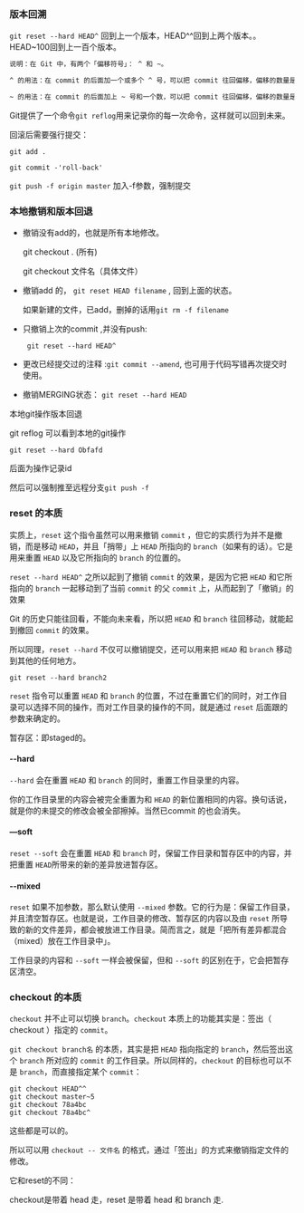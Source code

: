 

### 版本回溯

`git reset --hard HEAD^`   回到上一个版本，HEAD^^回到上两个版本。。HEAD~100回到上一百个版本。

```bash
说明：在 Git 中，有两个「偏移符号」： ^ 和 ~。

^ 的用法：在 commit 的后面加一个或多个 ^ 号，可以把 commit 往回偏移，偏移的数量是 ^ 的数量。例如：master^ 表示 master 指向的 commit 之前的那个 commit； HEAD^^ 表示 HEAD 所指向的 commit 往前数两个 commit。

~ 的用法：在 commit 的后面加上 ~ 号和一个数，可以把 commit 往回偏移，偏移的数量是 ~ 号后面的数。例如：HEAD~5 表示 HEAD 指向的 commit往前数 5 个 commit。

```



Git提供了一个命令`git reflog`用来记录你的每一次命令，这样就可以回到未来。

回滚后需要强行提交：

`git add .`  

`git commit -'roll-back'`

`git push -f origin master`   加入-f参数，强制提交



### 本地撤销和版本回退

- 撤销没有add的，也就是所有本地修改。

  git checkout .  (所有)

  git checkout 文件名（具体文件）

- 撤销add 的， `git reset HEAD filename` ,  回到上面的状态。

  如果新建的文件，已add，删掉的话用`git rm -f filename`

- 只撤销上次的commit ,并没有push:

  `	git reset --hard HEAD^`

- 更改已经提交过的注释 :`git commit --amend`, 也可用于代码写错再次提交时使用。

- 撤销MERGING状态： `git reset --hard HEAD`



本地git操作版本回退

git reflog 可以看到本地的git操作

`git reset --hard Obfafd`

后面为操作记录id

然后可以强制推至远程分支`git push -f`



### reset 的本质

实质上，`reset` 这个指令虽然可以用来撤销 `commit` ，但它的实质行为并不是撤销，而是移动 `HEAD`，并且「捎带」上 `HEAD` 所指向的 `branch`（如果有的话）。它是用来重置 `HEAD` 以及它所指向的 `branch` 的位置的。



`reset --hard HEAD^` 之所以起到了撤销 `commit` 的效果，是因为它把 `HEAD` 和它所指向的 `branch` 一起移动到了当前 `commit` 的父 `commit` 上，从而起到了「撤销」的效果

Git 的历史只能往回看，不能向未来看，所以把 `HEAD` 和 `branch` 往回移动，就能起到撤回 `commit` 的效果。

所以同理，`reset --hard` 不仅可以撤销提交，还可以用来把 `HEAD` 和 `branch` 移动到其他的任何地方。

```
git reset --hard branch2
```



`reset` 指令可以重置 `HEAD` 和 `branch` 的位置，不过在重置它们的同时，对工作目录可以选择不同的操作，而对工作目录的操作的不同，就是通过 `reset` 后面跟的参数来确定的。

暂存区：即staged的。

#### --hard

`--hard` 会在重置 `HEAD` 和 `branch` 的同时，重置工作目录里的内容。

你的工作目录里的内容会被完全重置为和 `HEAD` 的新位置相同的内容。换句话说，就是你的未提交的修改会被全部擦掉。当然已commit 的也会消失。



#### —soft

`reset --soft` 会在重置 `HEAD` 和 `branch` 时，保留工作目录和暂存区中的内容，并把重置 `HEAD`所带来的新的差异放进暂存区。



#### --mixed

`reset` 如果不加参数，那么默认使用 `--mixed` 参数。它的行为是：保留工作目录，并且清空暂存区。也就是说，工作目录的修改、暂存区的内容以及由 `reset` 所导致的新的文件差异，都会被放进工作目录。简而言之，就是「把所有差异都混合（mixed）放在工作目录中」。

工作目录的内容和 `--soft` 一样会被保留，但和 `--soft` 的区别在于，它会把暂存区清空。



### checkout 的本质

`checkout` 并不止可以切换 `branch`。`checkout` 本质上的功能其实是：签出（ checkout ）指定的 `commit`。

`git checkout branch名` 的本质，其实是把 `HEAD` 指向指定的 `branch`，然后签出这个 `branch` 所对应的 `commit` 的工作目录。所以同样的，`checkout` 的目标也可以不是 `branch`，而直接指定某个 `commit`：

```
git checkout HEAD^^
git checkout master~5
git checkout 78a4bc
git checkout 78a4bc^
```

这些都是可以的。



所以可以用 `checkout -- 文件名` 的格式，通过「签出」的方式来撤销指定文件的修改。

它和reset的不同：

checkout是带着 head 走，reset 是带着 head 和 branch 走.


